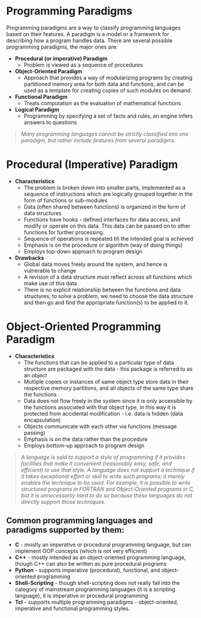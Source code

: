 # Programming Paradigms
Programming paradigms are a way to classify programming languages based on their features. A paradigm is a model or a framework for describing how a program handles data. There are several possible programming paradigms, the major ones are:

* **Procedural (or imperative) Paradigm**
  * Problem is viewed as a sequence of procedures
* **Object-Oriented Paradigm**
  * Approach that provides a way of modularizing programs by creating partitioned memory area for both data and functions, and can be used as a template for creating copies of such modules on demand.
* **Functional Paradigm**
  * Treats computation as the evaluation of mathematical functions 
* **Logical Paradigm**
  * Programming by specifying a set of facts and rules, an engine infers answers to questions

> *Many programming languages cannot be strictly classified into one paradigm, but rather include features from several paradigms.*

# Procedural (Imperative) Paradigm
* **Characteristics**
  * The problem is broken down into smaller parts, implemented as a sequence of instructions which are logically grouped together in the form of functions or sub-modules
  * Data (often shared between functions) is organized in the form of data structures
  * Functions have hooks - defined interfaces for data access, and modify or operate on this data. This data can be passed on to other functions for further processing.
  * Sequence of operations is repeated till the intended goal is achieved
  * Emphasis is on the procedure or algorithm (way of doing things)
  * Employs top-down approach to program design
* **Drawbacks**
  * Global data moves freely around the system, and hence is vulnerable to change
  * A revision of a data structure must reflect across all functions which make use of this data
  * There is no explicit relationship between the functions and data structures, to solve a problem, we need to choose the data structure and then go and find the appropriate function(s) to be applied to it.


# Object-Oriented Programming Paradigm
* **Characteristics**
  * The functions that can be applied to a particular type of data structure are packaged with the data - this package is referred to as an *object*
  * Multiple copies or instances of same object type store data in their respective memory partitions, and all objects of the same type share the functions
  * Data does not flow freely in the system since it is only accessible by the functions associated with that object type, in this way it is protected from accidental modification - i.e. data is hidden (data encapsulation)
  * Objects communicate with each other via functions (message passing)
  * Emphasis is on the data rather than the procedure
  * Employs bottom-up approach to program design
  

> *A language is said to support a style of programming if it provides facilities that make it convenient (reasonably easy, safe, and efficient) to use that style. A language does not support a technique if it takes exceptional effort or skill to write such programs; it merely enables the technique to be used. For example, it is possible to write structured programs in FORTRAN and Object-Oriented programs in C, but it is unnecessarily hard to do so because these languages do not directly support those techniques.*

## Common programming languages and paradigms supported by them:

* **C** - mostly an imperative or procedural programming language, but can implement OOP concepts (which is not very efficient)
* **C++** - mostly intended as an object-oriented programming language, though C++ can also be written as pure procedural programs
* **Python** - supports imperative (procedural), functional, and object-oriented programming
* **Shell-Scripting** - though shell-scripting does not really fall into the category of mainstream programming languages (it is a scripting language), it is imperative or procedural programming
* **Tcl** - supports multiple programming paradigms - object-oriented, imperative and functional programming styles.

